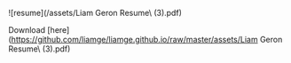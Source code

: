 ![resume](/assets/Liam Geron Resume\ (3).pdf)

Download [here](https://github.com/liamge/liamge.github.io/raw/master/assets/Liam Geron Resume\ (3).pdf)
